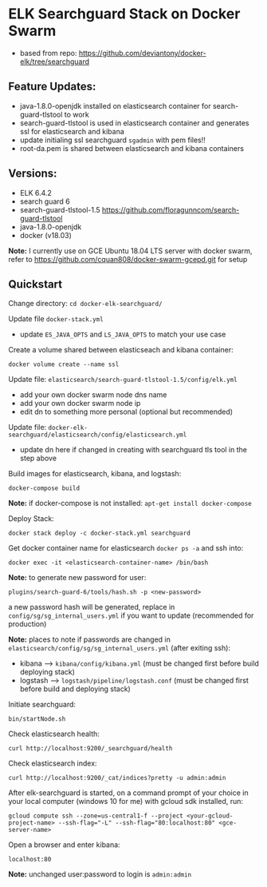 # ELK Searchguard Stack on Docker Swarm

- based from repo: https://github.com/deviantony/docker-elk/tree/searchguard

## Feature Updates:

- java-1.8.0-openjdk installed on elasticsearch container for search-guard-tlstool to work
- search-guard-tlstool is used in elasticsearch container and generates ssl for elasticsearch and kibana
- update initialing ssl searchguard `sgadmin` with pem files!!
- root-da.pem is shared between elasticsearch and kibana containers

## Versions:

- ELK 6.4.2
- search guard 6
- search-guard-tlstool-1.5 https://github.com/floragunncom/search-guard-tlstool
- java-1.8.0-openjdk
- docker (v18.03)

**Note:** I currently use on GCE Ubuntu 18.04 LTS server with docker swarm, refer to https://github.com/cquan808/docker-swarm-gcepd.git for setup

## Quickstart

Change directory:
`cd docker-elk-searchguard/`

Update file `docker-stack.yml`

- update `ES_JAVA_OPTS` and `LS_JAVA_OPTS` to match your use case

Create a volume shared between elasticseach and kibana container:

`docker volume create --name ssl`

Update file: `elasticsearch/search-guard-tlstool-1.5/config/elk.yml`

- add your own docker swarm node dns name
- add your own docker swarm node ip
- edit dn to something more personal (optional but recommended)

Update file: `docker-elk-searchguard/elasticsearch/config/elasticsearch.yml`

- update dn here if changed in creating with searchguard tls tool in the step above

Build images for elasticsearch, kibana, and logstash:

`docker-compose build`

**Note:** if docker-compose is not installed: `apt-get install docker-compose`

Deploy Stack:

`docker stack deploy -c docker-stack.yml searchguard`

Get docker container name for elasticsearch `docker ps -a` and ssh into:

`docker exec -it <elasticsearch-container-name> /bin/bash`

**Note:** to generate new password for user: 

`plugins/search-guard-6/tools/hash.sh -p <new-password>`

a new password hash will be generated, replace in `config/sg/sg_internal_users.yml` if you want to update (recommended for production)

**Note:** places to note if passwords are changed in `elasticsearch/config/sg/sg_internal_users.yml` (after exiting ssh):

- kibana --> `kibana/config/kibana.yml` (must be changed first before build deploying stack)
- logstash --> `logstash/pipeline/logstash.conf` (must be changed first before build and deploying stack)

Initiate searchguard:

`bin/startNode.sh`

Check elasticsearch health:

`curl http://localhost:9200/_searchguard/health`

Check elasticsearch index:

`curl http://localhost:9200/_cat/indices?pretty -u admin:admin`

After elk-searchguard is started, on a command prompt of your choice in your local computer (windows 10 for me) with gcloud sdk installed, run:

`gcloud compute ssh --zone=us-central1-f --project <your-gcloud-project-name> --ssh-flag="-L" --ssh-flag="80:localhost:80" <gce-server-name>`

Open a browser and enter kibana:

`localhost:80`

**Note:** unchanged user:password to login is `admin:admin`

